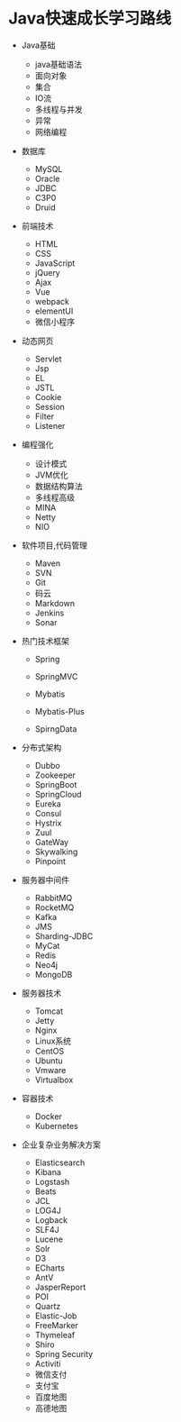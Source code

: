 # Java快速成长学习路线

- Java基础

  - java基础语法
  - 面向对象
  - 集合
  - IO流
  - 多线程与并发
  - 异常
  - 网络编程

- 数据库

  - MySQL
  - Oracle
  - JDBC
  - C3P0
  - Druid

- 前端技术

  - HTML
  - CSS
  - JavaScript
  - jQuery
  - Ajax
  - Vue
  - webpack
  - elementUI
  - 微信小程序

- 动态网页

  - Servlet
  - Jsp
  - EL
  - JSTL
  - Cookie
  - Session
  - Filter
  - Listener

- 编程强化

  - 设计模式
  - JVM优化
  - 数据结构算法
  - 多线程高级
  - MINA
  - Netty
  - NIO

- 软件项目,代码管理

  - Maven
  - SVN
  - Git
  - 码云
  - Markdown
  - Jenkins
  - Sonar

- 热门技术框架

  - Spring

  - SpringMVC
  - Mybatis
  - Mybatis-Plus
  - SpirngData

- 分布式架构

  - Dubbo
  - Zookeeper
  - SpringBoot
  - SpringCloud
  - Eureka
  - Consul
  - Hystrix
  - Zuul
  - GateWay
  - Skywalking
  - Pinpoint

- 服务器中间件

  - RabbitMQ
  - RocketMQ
  - Kafka
  - JMS
  - Sharding-JDBC
  - MyCat
  - Redis
  - Neo4j
  - MongoDB

- 服务器技术

  - Tomcat
  - Jetty
  - Nginx
  - Linux系统
  - CentOS
  - Ubuntu
  - Vmware
  - Virtualbox

- 容器技术

  - Docker
  - Kubernetes

- 企业复杂业务解决方案

  - Elasticsearch
  - Kibana
  - Logstash
  - Beats
  - JCL
  - LOG4J
  - Logback
  - SLF4J
  - Lucene
  - Solr
  - D3
  - ECharts
  - AntV
  - JasperReport
  - POI
  - Quartz
  - Elastic-Job
  - FreeMarker
  - Thymeleaf
  - Shiro
  - Spring Security
  - Activiti
  - 微信支付
  - 支付宝
  - 百度地图
  - 高德地图
